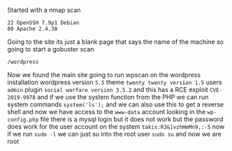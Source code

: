 Started with a nmap scan
```
22 OpenSSH 7.9p1 Debian
80 Apache 2.4.38
```
Going to the site its just a blank page that says the name of the machine so going to start a gobuster scan
```
/wordpress
```
Now we found the main site going to run wpscan on the wordpress installation wordpress version `5.5` theme `twenty twenty version 1.5` users `admin` plugin `social warfare version 3.5.2` and this has a RCE exploit `CVE-2019-9978` and if we use the system function from the PHP we can run system commands `system('ls');` and we can also use this to get a reverse shell and now we have access to the `www-data` account looking in the `wp-config.php` file there is a mysql login but it does not work but the password does work for the user account on the system `takis:R3&]vzhHmMn9,:-5` now if we run `sudo -l` we can just su into the root user `sudo su` and now we are root 